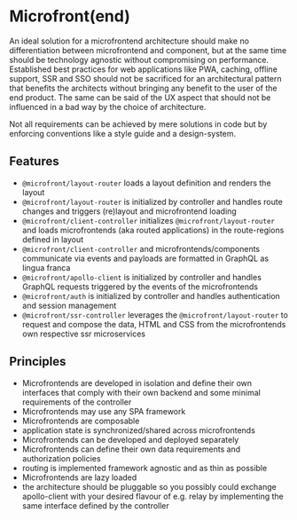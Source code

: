 # Microfront(end)

An ideal solution for a microfrontend architecture should make no differentiation between microfrontend and component, but at the same time should be technology agnostic without compromising on performance. Established best practices for web applications like PWA, caching, offline support, SSR and SSO should not be sacrificed for an architectural pattern that benefits the architects without bringing any benefit to the user of the end product.
The same can be said of the UX aspect that should not be influenced in a bad way by the choice of architecture.

Not all requirements can be achieved by mere solutions in code but by enforcing conventions like a style guide and a design-system.

## Features

- `@microfront/layout-router` loads a layout definition and renders the layout
- `@microfront/layout-router` is initialized by controller and handles route changes and triggers (re)layout and microfrontend loading
- `@microfront/client-controller` initializes `@microfront/layout-router` and loads microfrontends (aka routed applications) in the route-regions defined in layout
- `@microfront/client-controller` and microfrontends/components communicate via events and payloads are formatted in GraphQL as lingua franca
- `@microfront/apollo-client` is initialized by controller and handles GraphQL requests triggered by the events of the microfrontends
- `@microfront/auth` is initialized by controller and handles authentication and session management
- `@microfront/ssr-controller` leverages the `@microfront/layout-router` to request and compose the data, HTML and CSS from the microfrontends own respective ssr microservices

## Principles

- Microfrontends are developed in isolation and define their own interfaces that comply with their own backend and some minimal requirements of the controller
- Microfrontends may use any SPA framework
- Microfrontends are composable
- application state is synchronized/shared across microfrontends
- Microfrontends can be developed and deployed separately
- Microfrontends can define their own data requirements and authorization policies
- routing is implemented framework agnostic and as thin as possible
- Microfrontends are lazy loaded
- the architecture should be pluggable so you possibly could exchange apollo-client with your desired flavour of e.g. relay by implementing the same interface defined by the controller
